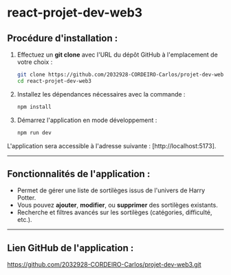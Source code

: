 
# **react-projet-dev-web3**

## **Procédure d'installation :**
1. Effectuez un **git clone** avec l'URL du dépôt GitHub à l'emplacement de votre choix :
   ```bash
   git clone https://github.com/2032928-CORDEIRO-Carlos/projet-dev-web3.git
   cd react-projet-dev-web3
   ```

2. Installez les dépendances nécessaires avec la commande :
   ```bash
   npm install
   ```

3. Démarrez l'application en mode développement :
   ```bash
   npm run dev
   ```

L'application sera accessible à l'adresse suivante : [http://localhost:5173].

---

## **Fonctionnalités de l'application :**
- Permet de gérer une liste de sortilèges issus de l'univers de Harry Potter.
- Vous pouvez **ajouter**, **modifier**, ou **supprimer** des sortilèges existants.
- Recherche et filtres avancés sur les sortilèges (catégories, difficulté, etc.).

---

## **Lien GitHub de l'application :**
https://github.com/2032928-CORDEIRO-Carlos/projet-dev-web3.git
